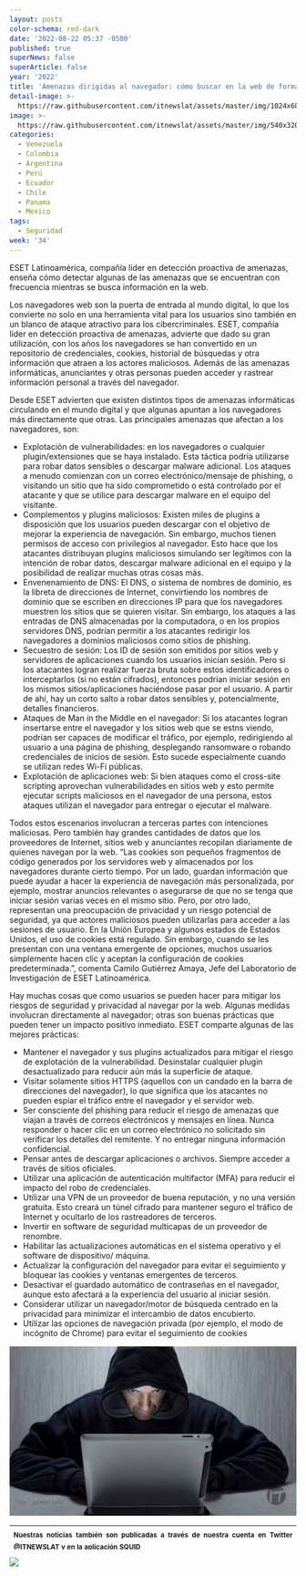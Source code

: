 ```yaml
---
layout: posts
color-schema: red-dark
date: '2022-08-22 05:37 -0500'
published: true
superNews: false
superArticle: false
year: '2022'
title: 'Amenazas dirigidas al navegador: cómo buscar en la web de forma segura'
detail-image: >-
  https://raw.githubusercontent.com/itnewslat/assets/master/img/1024x680/Ciberdelincuencia-g.jpg
image: >-
  https://raw.githubusercontent.com/itnewslat/assets/master/img/540x320/Ciberdelincuencia-p.jpg
categories:
  - Venezuela
  - Colombia
  - Argentina
  - Perú
  - Ecuador
  - Chile
  - Panama
  - Mexico
tags:
  - Seguridad
week: '34'
---
```

ESET Latinoamérica, compañía líder en detección proactiva de amenazas, enseña cómo detectar algunas de las amenazas que se encuentran con frecuencia mientras se busca información en la web.

Los navegadores web son la puerta de entrada al mundo digital, lo que los convierte no solo en una herramienta vital para los usuarios sino también en un blanco de ataque atractivo para los cibercriminales. ESET, compañía líder en detección proactiva de amenazas, advierte que dado su gran utilización, con los años los navegadores se han convertido en un repositorio de credenciales, cookies, historial de búsquedas y otra información que atraen a los actores maliciosos. Además de las amenazas informáticas, anunciantes y otras personas pueden acceder y rastrear información personal a través del navegador.
 
Desde ESET advierten que existen distintos tipos de amenazas informáticas circulando en el mundo digital y que algunas apuntan a los navegadores más directamente que otras. Las principales amenazas que afectan a los navegadores, son:
 
- Explotación de vulnerabilidades: en los navegadores o cualquier plugin/extensiones que se haya instalado. Esta táctica podría utilizarse para robar datos sensibles o descargar malware adicional. Los ataques a menudo comienzan con un correo electrónico/mensaje de phishing, o visitando un sitio que ha sido comprometido o está controlado por el atacante y que se utilice para descargar malware en el equipo del visitante. 
- Complementos y plugins maliciosos: Existen miles de plugins a disposición que los usuarios pueden descargar con el objetivo de mejorar la experiencia de navegación. Sin embargo, muchos tienen permisos de acceso con privilegios al navegador. Esto hace que los atacantes distribuyan plugins maliciosos simulando ser legítimos con la intención de robar datos, descargar malware adicional en el equipo y la posibilidad de realizar muchas otras cosas más. 
- Envenenamiento de DNS: El DNS, o sistema de nombres de dominio, es la libreta de direcciones de Internet, convirtiendo los nombres de dominio que se escriben en direcciones IP para que los navegadores muestren los sitios que se quieren visitar. Sin embargo, los ataques a las entradas de DNS almacenadas por la computadora, o en los propios servidores DNS, podrían permitir a los atacantes redirigir los navegadores a dominios maliciosos como sitios de phishing. 
- Secuestro de sesión: Los ID de sesión son emitidos por sitios web y servidores de aplicaciones cuando los usuarios inician sesión. Pero si los atacantes logran realizar fuerza bruta sobre estos identificadores o interceptarlos (si no están cifrados), entonces podrían iniciar sesión en los mismos sitios/aplicaciones haciéndose pasar por el usuario. A partir de ahí, hay un corto salto a robar datos sensibles y, potencialmente, detalles financieros. 
- Ataques de Man in the Middle en el navegador: Si los atacantes logran insertarse entre el navegador y los sitios web que se estns viendo, podrían ser capaces de modificar el tráfico, por ejemplo, redirigiendo al usuario a una página de phishing, desplegando ransomware o robando credenciales de inicios de sesión. Esto sucede especialmente cuando se utilizan redes Wi-Fi públicas. 
- Explotación de aplicaciones web: Si bien ataques como el cross-site scripting aprovechan vulnerabilidades en sitios web y esto permite ejecutar scripts maliciosos en el navegador de una persona, estos ataques utilizan el navegador para entregar o ejecutar el malware.


Todos estos escenarios involucran a terceras partes con intenciones maliciosas. Pero también hay grandes cantidades de datos que los proveedores de Internet, sitios web y anunciantes recopilan diariamente de quienes navegan por la web. “Las cookies son pequeños fragmentos de código generados por los servidores web y almacenados por los navegadores durante cierto tiempo. Por un lado, guardan información que puede ayudar a hacer la experiencia de navegación más personalizada, por ejemplo, mostrar anuncios relevantes o asegurarse de que no se tenga que iniciar sesión varias veces en el mismo sitio. Pero, por otro lado, representan una preocupación de privacidad y un riesgo potencial de seguridad, ya que actores maliciosos pueden utilizarlas para acceder a las sesiones de usuario. En la Unión Europea y algunos estados de Estados Unidos, el uso de cookies está regulado. Sin embargo, cuando se les presentan con una ventana emergente de opciones, muchos usuarios simplemente hacen clic y aceptan la configuración de cookies predeterminada.”, comenta Camilo Gutiérrez Amaya, Jefe del Laboratorio de Investigación de ESET Latinoamérica.
 
Hay muchas cosas que como usuarios se pueden hacer para mitigar los riesgos de seguridad y privacidad al navegar por la web. Algunas medidas involucran directamente al navegador; otras son buenas prácticas que pueden tener un impacto positivo inmediato. ESET comparte algunas de las mejores prácticas:
 
- Mantener el navegador y sus plugins actualizados para mitigar el riesgo de explotación de la vulnerabilidad. Desinstalar cualquier plugin desactualizado para reducir aún más la superficie de ataque.
- Visitar solamente sitios HTTPS (aquellos con un candado en la barra de direcciones del navegador), lo que significa que los atacantes no pueden espiar el tráfico entre el navegador y el servidor web.
- Ser consciente del phishing para reducir el riesgo de amenazas que viajan a través de correos electrónicos y mensajes en línea. Nunca responder o hacer clic en un correo electrónico no solicitado sin verificar los detalles del remitente. Y no entregar ninguna información confidencial.
- Pensar antes de descargar aplicaciones o archivos. Siempre acceder a través de sitios oficiales.
- Utilizar una aplicación de autenticación multifactor (MFA) para reducir el impacto del robo de credenciales.
- Utilizar una VPN de un proveedor de buena reputación, y no una versión gratuita. Esto creará un túnel cifrado para mantener seguro el tráfico de Internet y ocultarlo de los rastreadores de terceros.
- Invertir en software de seguridad multicapas de un proveedor de renombre.
- Habilitar las actualizaciones automáticas en el sistema operativo y el software de dispositivo/ máquina.
- Actualizar la configuración del navegador para evitar el seguimiento y bloquear las cookies y ventanas emergentes de terceros.
- Desactivar el guardado automático de contraseñas en el navegador, aunque esto afectará a la experiencia del usuario al iniciar sesión.
- Considerar utilizar un navegador/motor de búsqueda centrado en la privacidad para minimizar el intercambio de datos encubierto.
- Utilizar las opciones de navegación privada (por ejemplo, el modo de incógnito de Chrome) para evitar el seguimiento de cookies

![](https://raw.githubusercontent.com/itnewslat/assets/master/img/540x320/Ciberdelincuencia-p.jpg)

<table style="height: 42px;" width="569">
<tbody>
<tr>
<td style="text-align: justify;"><sub><strong>Nuestras noticias también son publicadas a través de nuestra cuenta en Twitter <a href="https://twitter.com/itnewslat?lang=es">@ITNEWSLAT</a> y en la aplicación <a href="https://squidapp.co/en/">SQUID</a></strong></sub></td>
</tr>
</tbody>
</table>

<img src="https://tracker.metricool.com/c3po.jpg?hash=56f88a41e39ab42c063cc51676587a04"/>